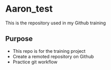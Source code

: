 # Aaron_test
This is the repository used in my Github training

## Purpose

- This repo is for the training project
- Create a remoted repository on Github
- Practice git workflow


